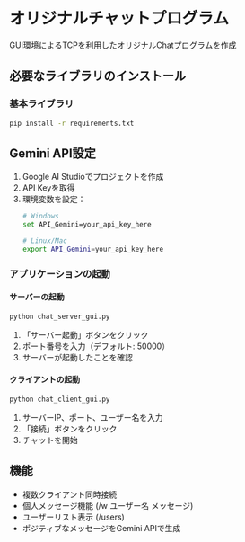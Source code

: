 # オリジナルチャットプログラム
GUI環境によるTCPを利用したオリジナルChatプログラムを作成

## 必要なライブラリのインストール

### 基本ライブラリ
```bash
pip install -r requirements.txt
```

## Gemini API設定

1. Google AI Studioでプロジェクトを作成
2. API Keyを取得
3. 環境変数を設定：
   ```bash
   # Windows
   set API_Gemini=your_api_key_here
   
   # Linux/Mac
   export API_Gemini=your_api_key_here
   ```

### アプリケーションの起動

#### サーバーの起動
```bash
python chat_server_gui.py
```
1. 「サーバー起動」ボタンをクリック
2. ポート番号を入力（デフォルト: 50000）
3. サーバーが起動したことを確認

#### クライアントの起動
```bash
python chat_client_gui.py
```
1. サーバーIP、ポート、ユーザー名を入力
2. 「接続」ボタンをクリック
3. チャットを開始


## 機能

- 複数クライアント同時接続
- 個人メッセージ機能 (/w ユーザー名 メッセージ)
- ユーザーリスト表示 (/users)
- ポジティブなメッセージをGemini APIで生成
